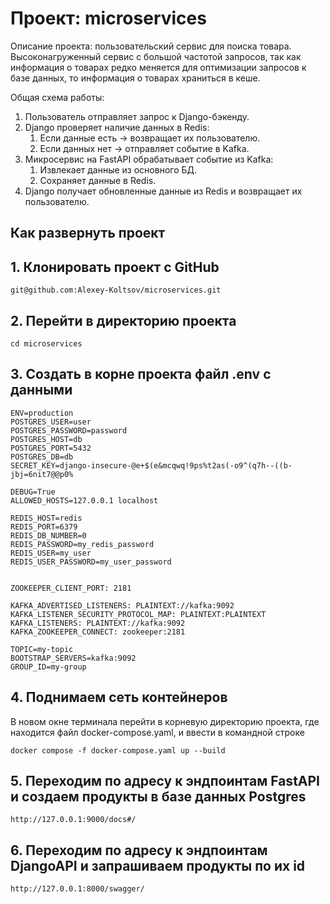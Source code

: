 # Проект: microservices
Описание проекта: пользовательский сервис для поиска товара. 
Высоконагруженный сервис с большой частотой запросов, так как информация о 
товарах редко меняется для оптимизации запросов к базе данных, то информация о 
товарах храниться в кеше.

Общая схема работы:

1. Пользователь отправляет запрос к Django-бэкенду.
2. Django проверяет наличие данных в Redis:
   1. Если данные есть → возвращает их пользователю.
   2. Если данных нет → отправляет событие в Kafka.
3. Микросервис на FastAPI обрабатывает событие из Kafka:
   1. Извлекает данные из основного БД.
   2. Сохраняет данные в Redis.
4. Django получает обновленные данные из Redis и возвращает их пользователю.

## Как развернуть проект

## 1. Клонировать проект с GitHub
```commandline
git@github.com:Alexey-Koltsov/microservices.git
```

## 2. Перейти в директорию проекта
```commandline
cd microservices
```

## 3. Создать в корне проекта файл .env с данными 
```commandline
ENV=production
POSTGRES_USER=user
POSTGRES_PASSWORD=password
POSTGRES_HOST=db
POSTGRES_PORT=5432
POSTGRES_DB=db
SECRET_KEY=django-insecure-@e+$(e&mcqwq!9ps%t2as(-o9^(q7h--((b-jbj=6nit7@@p0%

DEBUG=True
ALLOWED_HOSTS=127.0.0.1 localhost

REDIS_HOST=redis
REDIS_PORT=6379
REDIS_DB_NUMBER=0
REDIS_PASSWORD=my_redis_password
REDIS_USER=my_user
REDIS_USER_PASSWORD=my_user_password


ZOOKEEPER_CLIENT_PORT: 2181

KAFKA_ADVERTISED_LISTENERS: PLAINTEXT://kafka:9092
KAFKA_LISTENER_SECURITY_PROTOCOL_MAP: PLAINTEXT:PLAINTEXT
KAFKA_LISTENERS: PLAINTEXT://kafka:9092
KAFKA_ZOOKEEPER_CONNECT: zookeeper:2181

TOPIC=my-topic
BOOTSTRAP_SERVERS=kafka:9092
GROUP_ID=my-group
```

## 4. Поднимаем сеть контейнеров

В новом окне терминала перейти в корневую директорию проекта, где находится 
файл docker-compose.yaml, и ввести в командной строке
```commandline
docker compose -f docker-compose.yaml up --build
```

## 5. Переходим по адресу к эндпоинтам FastAPI и создаем продукты в базе данных Postgres
```commandline
http://127.0.0.1:9000/docs#/
```

## 6. Переходим по адресу к эндпоинтам DjangoAPI и запрашиваем продукты по их id
```commandline
http://127.0.0.1:8000/swagger/
```
